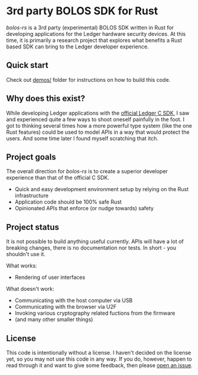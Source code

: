 # 3rd party BOLOS SDK for Rust

_bolos-rs_ is a 3rd party (experimental) BOLOS SDK written in Rust for developing applications for the Ledger hardware security devices. At this time, it is primarily a research project that explores what benefits a Rust based SDK can bring to the Ledger developer experience.

## Quick start

Check out [demos/](https://github.com/roosmaa/bolos-rs/tree/master/demos) folder for instructions on how to build this code. 

## Why does this exist?

While developing Ledger applications with the [official Ledger C SDK](https://github.com/LedgerHQ/nanos-secure-sdk), I saw and experienced quite a few ways to shoot oneself painfully in the foot. I got to thinking several times how a more powerful type system (like the one Rust features) could be used to model APIs in a way that would protect the users. And some time later I found myself scratching that itch.

## Project goals

The overall direction for _bolos-rs_ is to create a superior developer experience than that of the official C SDK.

- Quick and easy development environment setup by relying on the Rust infrastructure
- Application code should be 100% safe Rust
- Opinionated APIs that enforce (or nudge towards) safety

## Project status

It is not possible to build anything useful currently. APIs will have a lot of breaking changes, there is no documentation nor tests. In short - you shouldn't use it.

What works:

- Rendering of user interfaces

What doesn't work:

- Communicating with the host computer via USB
- Communicating with the browser via U2F
- Invoking various cryptography related fuctions from the firmware
- (and many other smaller things)

## License

This code is intentionally without a license. I haven't decided on the license yet, so you may not use this code in any way. If you do, however, happen to read through it and want to give some feedback, then please [open an issue](https://github.com/roosmaa/bolos-rs/issues/new).